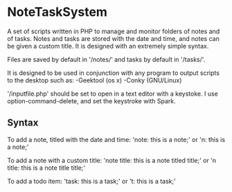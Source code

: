 NoteTaskSystem
===

A set of scripts written in PHP to manage and monitor folders of notes and of tasks. Notes and tasks are stored with the date and time, and notes can be given a custom title. It is designed with an extremely simple syntax. 

Files are saved by default in '/notes/' and tasks by default in '/tasks/'.

It is designed to be used in conjunction with any program to output scripts to the desktop such as:
-Geektool (os x)
-Conky (GNU/Linux)

'/inputfile.php' should be set to open in a text editor with a keystoke. I use option-command-delete, and set the keystroke with Spark.

Syntax
---

To add a note, titled with the date and time:
'note: this is a note;' or 'n: this is a note;'

To add a note with a custom title:
'note title: this is a note titled title;' or 'n title: this is a note title title;'

To add a todo item:
'task: this is a task;' or 't: this is a task;'